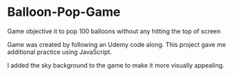 # Balloon-Pop-Game
Game objective it to pop 100 balloons without any hitting the top of screen

Game was created by following an Udemy code along. This project gave me additional practice using JavaScript. 

I added the sky background to the game to make it more visually appealing.

